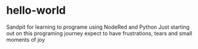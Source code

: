 # hello-world
Sandpit for learning to programe using NodeRed and Python
Just starting out on this programing journey expect to have frustrations, tears and small moments of joy
